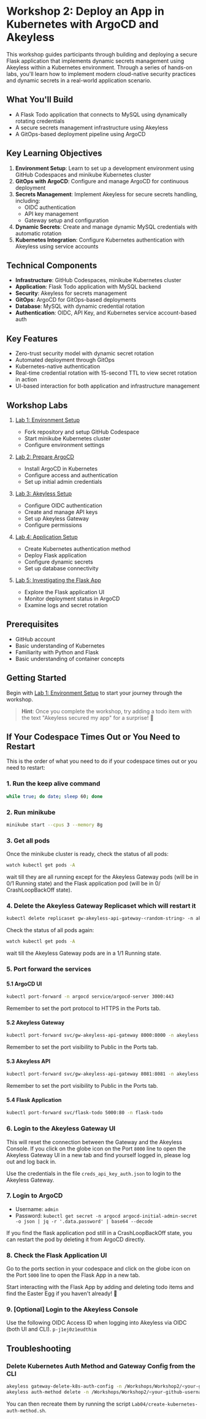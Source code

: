 # Workshop 2: Deploy an App in Kubernetes with ArgoCD and Akeyless
This workshop guides participants through building and deploying a secure Flask application that implements dynamic secrets management using Akeyless within a Kubernetes environment. Through a series of hands-on labs, you'll learn how to implement modern cloud-native security practices and dynamic secrets in a real-world application scenario.

## What You'll Build
- A Flask Todo application that connects to MySQL using dynamically rotating credentials
- A secure secrets management infrastructure using Akeyless
- A GitOps-based deployment pipeline using ArgoCD

## Key Learning Objectives
1. **Environment Setup**: Learn to set up a development environment using GitHub Codespaces and minikube Kubernetes cluster
2. **GitOps with ArgoCD**: Configure and manage ArgoCD for continuous deployment
3. **Secrets Management**: Implement Akeyless for secure secrets handling, including:
   - OIDC authentication
   - API key management
   - Gateway setup and configuration
4. **Dynamic Secrets**: Create and manage dynamic MySQL credentials with automatic rotation
5. **Kubernetes Integration**: Configure Kubernetes authentication with Akeyless using service accounts

## Technical Components
- **Infrastructure**: GitHub Codespaces, minikube Kubernetes cluster
- **Application**: Flask Todo application with MySQL backend
- **Security**: Akeyless for secrets management
- **GitOps**: ArgoCD for GitOps-based deployments
- **Database**: MySQL with dynamic credential rotation
- **Authentication**: OIDC, API Key, and Kubernetes service account-based auth

## Key Features
- Zero-trust security model with dynamic secret rotation
- Automated deployment through GitOps
- Kubernetes-native authentication
- Real-time credential rotation with 15-second TTL to view secret rotation in action
- UI-based interaction for both application and infrastructure management

## Workshop Labs

1. [Lab 1: Environment Setup](Lab01/guide.md)
   - Fork repository and setup GitHub Codespace
   - Start minikube Kubernetes cluster
   - Configure environment settings

2. [Lab 2: Prepare ArgoCD](Lab02/guide.md)
   - Install ArgoCD in Kubernetes
   - Configure access and authentication
   - Set up initial admin credentials

3. [Lab 3: Akeyless Setup](Lab03/guide.md)
   - Configure OIDC authentication
   - Create and manage API keys
   - Set up Akeyless Gateway
   - Configure permissions

4. [Lab 4: Application Setup](Lab04/guide.md)
   - Create Kubernetes authentication method
   - Deploy Flask application
   - Configure dynamic secrets
   - Set up database connectivity

5. [Lab 5: Investigating the Flask App](Lab05/guide.md)
   - Explore the Flask application UI
   - Monitor deployment status in ArgoCD
   - Examine logs and secret rotation

## Prerequisites
- GitHub account
- Basic understanding of Kubernetes
- Familiarity with Python and Flask
- Basic understanding of container concepts

## Getting Started
Begin with [Lab 1: Environment Setup](Lab01/guide.md) to start your journey through the workshop.

> **Hint**: Once you complete the workshop, try adding a todo item with the text "Akeyless secured my app" for a surprise! 🔐

## If Your Codespace Times Out or You Need to Restart

This is the order of what you need to do if your codespace times out or you need to restart:

### 1. Run the keep alive command
```bash
while true; do date; sleep 60; done
```

### 2. Run minikube
```bash
minikube start --cpus 3 --memory 8g
```

### 3. Get all pods
Once the minikube cluster is ready, check the status of all pods:
```bash
watch kubectl get pods -A
```
wait till they are all running except for the Akeyless Gateway pods (will be in 0/1 Running state) and the Flask application pod (will be in 0/ CrashLoopBackOff state).

### 4. Delete the Akeyless Gateway Replicaset which will restart it

```bash
kubectl delete replicaset gw-akeyless-api-gateway-<random-string> -n akeyless
```

Check the status of all pods again:
```bash
watch kubectl get pods -A
```

wait till the Akeyless Gateway pods are in a 1/1 Running state.

### 5. Port forward the services

#### 5.1 ArgoCD UI
```bash
kubectl port-forward -n argocd service/argocd-server 3000:443
```
Remember to set the port protocol to HTTPS in the Ports tab.

#### 5.2 Akeyless Gateway
```bash
kubectl port-forward svc/gw-akeyless-api-gateway 8000:8000 -n akeyless
```
Remember to set the port visibility to Public in the Ports tab.

#### 5.3 Akeyless API
```bash
kubectl port-forward svc/gw-akeyless-api-gateway 8081:8081 -n akeyless
```
Remember to set the port visibility to Public in the Ports tab.

#### 5.4 Flask Application
```bash
kubectl port-forward svc/flask-todo 5000:80 -n flask-todo
```

### 6. Login to the Akeyless Gateway UI

This will reset the connection between the Gateway and the Akeyless Console. If you click on the globe icon on the Port `8000` line to open the Akeyless Gateway UI in a new tab and find yourself logged in, please log out and log back in.

Use the credentials in the file `creds_api_key_auth.json` to login to the Akeyless Gateway.

### 7. Login to ArgoCD

- Username: `admin`
- Password: `kubectl get secret -n argocd argocd-initial-admin-secret -o json | jq -r '.data.password' | base64 --decode`

If you find the flask application pod still in a CrashLoopBackOff state, you can restart the pod by deleting it from ArgoCD directly.

### 8. Check the Flask Application UI

Go to the ports section in your codespace and click on the globe icon on the Port `5000` line to open the Flask App in a new tab.

Start interacting with the Flask App by adding and deleting todo items and find the Easter Egg if you haven't already! 🔐

### 9. [Optional] Login to the Akeyless Console

Use the following OIDC Access ID when logging into Akeyless via OIDC (both UI and CLI).
`p-j1ej0z1eudthim`


## Troubleshooting
### Delete Kubernetes Auth Method and Gateway Config from the CLI

```bash
akeyless gateway-delete-k8s-auth-config -n /Workshops/Workshop2/<your-github-username>/k8s-auth-method
akeyless auth-method delete -n /Workshops/Workshop2/<your-github-username>/k8s-auth-method
```

You can then recreate them by running the script `Lab04/create-kubernetes-auth-method.sh`.


